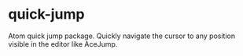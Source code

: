 quick-jump
==========

Atom quick jump package. Quickly navigate the cursor to any position visible in the editor like AceJump.
